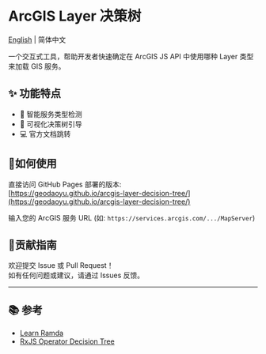 # ArcGIS Layer 决策树

[English](./README.en-US.md) | 简体中文

一个交互式工具，帮助开发者快速确定在 ArcGIS JS API 中使用哪种 Layer 类型来加载 GIS 服务。

## ✨ 功能特点

- 🧭 智能服务类型检测
- 🌳 可视化决策树引导
- 💻 官方文档跳转

## 🚀如何使用

直接访问 GitHub Pages 部署的版本:  
[https://geodaoyu.github.io/arcgis-layer-decision-tree/](https://geodaoyu.github.io/arcgis-layer-decision-tree/)

输入您的 ArcGIS 服务 URL (如: `https://services.arcgis.com/.../MapServer`)

## 🤝贡献指南

欢迎提交 Issue 或 Pull Request！  
如有任何问题或建议，请通过 Issues 反馈。

---

## 📚 参考

- [Learn Ramda](https://davesnx.github.io/learn-ramda/)
- [RxJS Operator Decision Tree](https://rxjs.dev/operator-decision-tree)
